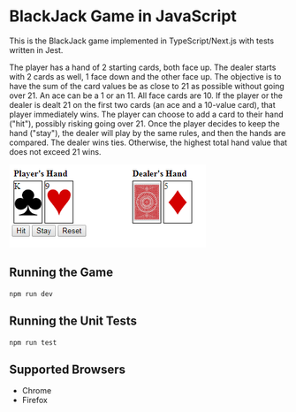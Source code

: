 ﻿# BlackJack Game in JavaScript

This is the BlackJack game implemented in TypeScript/Next.js with tests written in Jest.

The player has a hand of 2 starting cards, both face up. The dealer starts with 2 cards as well, 1 face down and the other face up. The objective is to have the sum of the card values be as close to 21 as possible without going over 21. An ace can be a 1 or an 11. All face cards are 10. If the player or the dealer is dealt 21 on the first two cards (an ace and a 10-value card), that player immediately wins. The player can choose to add a card to their hand ("hit"), possibly risking going over 21. Once the player decides to keep the hand ("stay"), the dealer will play by the same rules, and then the hands are compared. The dealer wins ties. Otherwise, the highest total hand value that does not exceed 21 wins.

![](GameScreenshot.png)

## Running the Game

```
npm run dev
```

## Running the Unit Tests

```
npm run test
```

## Supported Browsers

- Chrome
- Firefox
